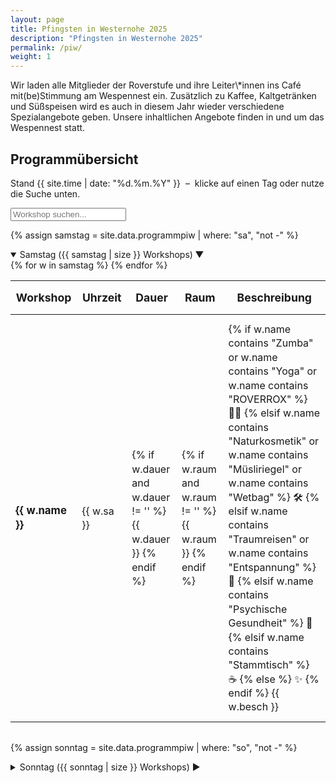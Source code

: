 ```yaml
---
layout: page
title: Pfingsten in Westernohe 2025
description: "Pfingsten in Westernohe 2025"
permalink: /piw/
weight: 1
---
```


<div class="alert alert-success mb-5" role="alert">
  <p class="lead mb-0">
    Wir laden alle Mitglieder der Roverstufe und ihre Leiter\*innen ins Café mit(be)Stimmung am Wespennest ein. 
    Zusätzlich zu Kaffee, Kaltgetränken und Süßspeisen wird es auch in diesem Jahr wieder verschiedene Spezialangebote geben. 
    Unsere inhaltlichen Angebote finden in und um das Wespennest statt.
  </p>
</div>

<div class="container my-5">

<h2 class="text-center mb-4">Programm­übersicht</h2>
<p class="lead text-center">
  Stand {{ site.time | date: "%d.%m.%Y" }} &nbsp;–&nbsp;
  klicke auf einen Tag oder nutze die Suche unten.
</p>

<!-- Suchfeld + Reset-Button -->
<div class="my-4 text-center position-relative">
  <input id="workshopSearch" type="text" class="form-control w-50 mx-auto" placeholder="Workshop suchen...">
  <button id="resetSearch" type="button" class="btn-close position-absolute" style="top: 50%; right: 25%; transform: translateY(-50%); display: none;" aria-label="Reset"></button>
</div>

<!-- Samstag -->
{% assign samstag = site.data.programmpiw | where: "sa", "not -" %}

<details class="mb-4" open>
  <summary class="h4 fw-bold cursor-pointer py-2 d-flex justify-content-between align-items-center">
    <span>Samstag&nbsp;({{ samstag | size }} Workshops)</span>
    <span class="chevron-icon">▶️</span>
  </summary>

  <div class="table-responsive mt-3">
    <table class="table table-striped table-hover table-borderless">
      <thead>
        <tr>
          <th class="text-wrap">Workshop</th>
          <th class="text-wrap">Uhrzeit</th>
          <th class="text-wrap">Dauer</th>
          <th class="text-wrap">Raum</th>
          <th class="text-wrap">Beschreibung</th>
        </tr>
      </thead>
      <tbody>
      {% for w in samstag %}
        <tr>
          <td><strong>{{ w.name }}</strong></td>
          <td>{{ w.sa }}</td>
          <td>
            {% if w.dauer and w.dauer != '' %}
              <span class="badge bg-primary">{{ w.dauer }}</span>
            {% endif %}
          </td>
          <td>
            {% if w.raum and w.raum != '' %}
              <span class="badge bg-secondary">{{ w.raum }}</span>
            {% endif %}
          </td>
          <td class="text-wrap">
            {% if w.name contains "Zumba" or w.name contains "Yoga" or w.name contains "ROVERROX" %}
              🏃‍♂️
            {% elsif w.name contains "Naturkosmetik" or w.name contains "Müsliriegel" or w.name contains "Wetbag" %}
              🛠️
            {% elsif w.name contains "Traumreisen" or w.name contains "Entspannung" %}
              🌙
            {% elsif w.name contains "Psychische Gesundheit" %}
              🧠
            {% elsif w.name contains "Stammtisch" %}
              ☕
            {% else %}
              ✨
            {% endif %}
            {{ w.besch }}
          </td>
        </tr>
      {% endfor %}
      </tbody>
    </table>
  </div>
</details>

<!-- Sonntag -->
{% assign sonntag = site.data.programmpiw | where: "so", "not -" %}

<details>
  <summary class="h4 fw-bold cursor-pointer py-2 d-flex justify-content-between align-items-center">
    <span>Sonntag&nbsp;({{ sonntag | size }} Workshops)</span>
    <span class="chevron-icon">▶️</span>
  </summary>

  <div class="table-responsive mt-3">
    <table class="table table-striped table-hover table-borderless">
      <thead>
        <tr>
          <th class="text-wrap">Workshop</th>
          <th class="text-wrap">Uhrzeit</th>
          <th class="text-wrap">Dauer</th>
          <th class="text-wrap">Raum</th>
          <th class="text-wrap">Beschreibung</th>
        </tr>
      </thead>
      <tbody>
      {% for w in sonntag %}
        <tr>
          <td><strong>{{ w.name }}</strong></td>
          <td>{{ w.so }}</td>
          <td>
            {% if w.dauer and w.dauer != '' %}
              <span class="badge bg-primary">{{ w.dauer }}</span>
            {% endif %}
          </td>
          <td>
            {% if w.raum and w.raum != '' %}
              <span class="badge bg-secondary">{{ w.raum }}</span>
            {% endif %}
          </td>
          <td class="text-wrap">
            {% if w.name contains "Zumba" or w.name contains "Yoga" or w.name contains "ROVERROX" %}
              🏃‍♂️
            {% elsif w.name contains "Naturkosmetik" or w.name contains "Müsliriegel" or w.name contains "Wetbag" %}
              🛠️
            {% elsif w.name contains "Traumreisen" or w.name contains "Entspannung" %}
              🌙
            {% elsif w.name contains "Psychische Gesundheit" %}
              🧠
            {% elsif w.name contains "Stammtisch" %}
              ☕
            {% else %}
              ✨
            {% endif %}
            {{ w.besch }}
          </td>
        </tr>
      {% endfor %}
      </tbody>
    </table>
  </div>
</details>

</div>

<!-- Stil & Animation -->
<style>
details summary .chevron-icon {
  transition: transform 0.3s ease;
  display: inline-block;
}
details[open] summary .chevron-icon {
  transform: rotate(90deg);
}

.table thead th {
  vertical-align: middle;
  padding-top: 1rem;
  padding-bottom: 1rem;
  font-weight: bold;
  font-size: 1.1rem;
}
.table tbody td {
  padding-top: 0.75rem;
  padding-bottom: 0.75rem;
  line-height: 1.4;
}
.table tbody td:first-child strong {
  font-size: 1.05rem;
}
details {
  margin-bottom: 2rem;
}
@media (max-width: 768px) {
  .table-responsive {
    overflow-x: auto;
  }
}

.highlight {
  background-color: #fff9c4;
  animation: pulse 0.5s ease;
}
@keyframes pulse {
  0% { transform: scale(1); }
  50% { transform: scale(1.02); }
  100% { transform: scale(1); }
}
</style>

<!-- Suche + Reset-Button -->
<script>
document.addEventListener('DOMContentLoaded', function () {
  const input = document.getElementById('workshopSearch');
  const resetButton = document.getElementById('resetSearch');

  input.addEventListener('input', function () {
    const filter = input.value.toLowerCase();
    const rows = document.querySelectorAll('tbody tr');
    resetButton.style.display = filter ? 'block' : 'none';

    rows.forEach(row => {
      const text = row.innerText.toLowerCase();
      if (text.includes(filter) && filter !== '') {
        row.style.display = '';
        row.classList.add('highlight');
      } else if (filter === '') {
        row.style.display = '';
        row.classList.remove('highlight');
      } else {
        row.style.display = 'none';
        row.classList.remove('highlight');
      }
    });
  });

  resetButton.addEventListener('click', function () {
    input.value = '';
    input.dispatchEvent(new Event('input'));
  });
});
</script>
